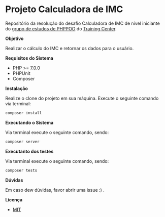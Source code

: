 # Projeto Calculadora de IMC

Repositório da resolução do desafio Calculadora de IMC de nível iniciante do [grupo de estudos de PHPPOO](https://github.com/training-center/php-study-group) do [Training Center](https://github.com/training-center).

__Objetivo__

Realizar o cálculo do IMC e retornar os dados para o usuário.

__Requisitos do Sistema__

- PHP >= 7.0.0
- PHPUnit
- Composer

__Instalação__

Realize o clone do projeto em sua máquina.
Execute o seguinte comando via terminal:

```php
composer install
```

__Executando o Sistema__

Via terminal execute o seguinte comando, sendo:

```php
composer server
```

__Executanto dos testes__

Via terminal execute o seguinte comando, sendo:

```php
composer tests
```

__Dúvidas__

Em caso dew dúvidas, favor abrir uma issue :) .

__Licença__

- [MIT](https://github.com/Diego-Brocanelli/projeto-calculadora-de-imc/blob/master/LICENSE)
